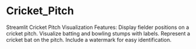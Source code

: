 # Cricket_Pitch
Streamlit Cricket Pitch Visualization  Features:  Display fielder positions on a cricket pitch. Visualize batting and bowling stumps with labels. Represent a cricket bat on the pitch. Include a watermark for easy identification.
